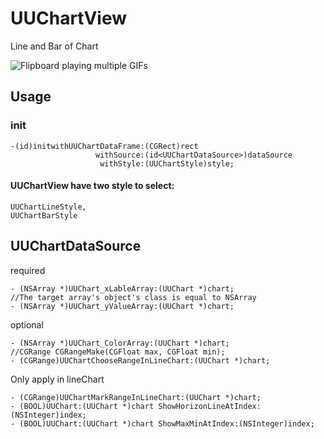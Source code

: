 UUChartView
===========

Line and Bar of Chart

![Flipboard playing multiple GIFs](https://github.com/ZhipingYang/UUChartView/raw/master/UUChartViewTests/UUChartView.gif)

## Usage

### init

    -(id)initwithUUChartDataFrame:(CGRect)rect 
                       withSource:(id<UUChartDataSource>)dataSource 
                        withStyle:(UUChartStyle)style;

#### UUChartView have two style to select:

    UUChartLineStyle,
    UUChartBarStyle

## UUChartDataSource

 required

    - (NSArray *)UUChart_xLableArray:(UUChart *)chart;
    //The target array's object's class is equal to NSArray
    - (NSArray *)UUChart_yValueArray:(UUChart *)chart;

 optional

    - (NSArray *)UUChart_ColorArray:(UUChart *)chart;
    //CGRange CGRangeMake(CGFloat max, CGFloat min);
    - (CGRange)UUChartChooseRangeInLineChart:(UUChart *)chart;

Only apply in lineChart

    - (CGRange)UUChartMarkRangeInLineChart:(UUChart *)chart;
    - (BOOL)UUChart:(UUChart *)chart ShowHorizonLineAtIndex:(NSInteger)index;
    - (BOOL)UUChart:(UUChart *)chart ShowMaxMinAtIndex:(NSInteger)index;

